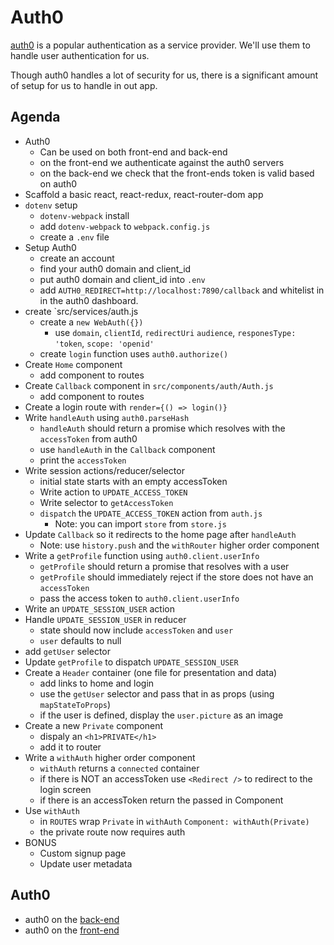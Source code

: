 # Auth0

[auth0](https://auth0.com/docs/libraries/auth0js/v9) is a popular
authentication as a service provider. We'll use them to handle
user authentication for us.

Though auth0 handles a lot of security for us, there is a significant
amount of setup for us to handle in out app.

## Agenda

* Auth0
  * Can be used on both front-end and back-end
  * on the front-end we authenticate against the auth0 servers
  * on the back-end we check that the front-ends token is valid
    based on auth0
* Scaffold a basic react, react-redux, react-router-dom app
* `dotenv` setup
  * `dotenv-webpack` install
  * add `dotenv-webpack` to `webpack.config.js`
  * create a `.env` file
* Setup Auth0
  * create an account
  * find your auth0 domain and client_id
  * put auth0 domain and client_id into `.env`
  * add `AUTH0_REDIRECT=http://localhost:7890/callback`
    and whitelist in in the auth0 dashboard.
* create `src/services/auth.js
  * create a `new WebAuth({})`
    * use `domain`, `clientId`, `redirectUri`
    `audience`, `responesType: 'token`,
    `scope: 'openid'`
  * create `login` function uses `auth0.authorize()`
* Create `Home` component
  * add component to routes
* Create `Callback` component in  `src/components/auth/Auth.js`
  * add component to routes
* Create a login route with `render={() => login()}`
* Write `handleAuth` using `auth0.parseHash`
  * `handleAuth` should return a promise which resolves with the
    `accessToken` from auth0
  * use `handleAuth` in the `Callback` component
  * print the `accessToken`
* Write session actions/reducer/selector
  * initial state starts with an empty accessToken
  * Write action to `UPDATE_ACCESS_TOKEN`
  * Write selector to `getAccessToken`
  * `dispatch` the `UPDATE_ACCESS_TOKEN` action from `auth.js`
    * Note: you can import `store` from `store.js`
* Update `Callback` so it redirects to the home page after `handleAuth`
  * Note: use `history.push` and the `withRouter` higher order component
* Write a `getProfile` function using `auth0.client.userInfo`
  * `getProfile` should return a promise that resolves with a user
  * `getProfile` should immediately reject if the store does not have
    an `accessToken`
  * pass the access token to `auth0.client.userInfo`
* Write an `UPDATE_SESSION_USER` action
* Handle `UPDATE_SESSION_USER` in reducer
  * state should now include `accessToken` and `user`
  * `user` defaults to null
* add `getUser` selector
* Update `getProfile` to dispatch `UPDATE_SESSION_USER`
* Create a `Header` container (one file for presentation and data)
  * add links to home and login
  * use the `getUser` selector and pass that in as props (using `mapStateToProps`)
  * if the user is defined, display the `user.picture` as an image
* Create a new `Private` component
   * dispaly an `<h1>PRIVATE</h1>`
   * add it to router
* Write a `withAuth` higher order component
  * `withAuth` returns a `connected` container
  * if there is NOT an accessToken use `<Redirect />` to redirect to the login screen
  * if there is an accessToken return the passed in Component
* Use `withAuth`
  * in `ROUTES` wrap `Private` in `withAuth` `Component: withAuth(Private)`
  * the private route now requires auth
* BONUS
  * Custom signup page
  * Update user metadata

## Auth0

* auth0 on the [back-end](https://auth0.com/docs/quickstart/backend/nodejs/01-authorization)
* auth0 on the [front-end](https://auth0.com/docs/quickstart/spa/react)
